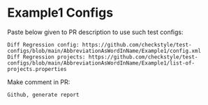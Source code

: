 # Example1 Configs
Paste below given to PR description to use such test configs:
```
Diff Regression config: https://github.com/checkstyle/test-configs/blob/main/AbbreviationAsWordInName/Example1/config.xml
Diff Regression projects: https://github.com/checkstyle/test-configs/blob/main/AbbreviationAsWordInName/Example1/list-of-projects.properties
```
Make comment in PR:
```
Github, generate report
```
